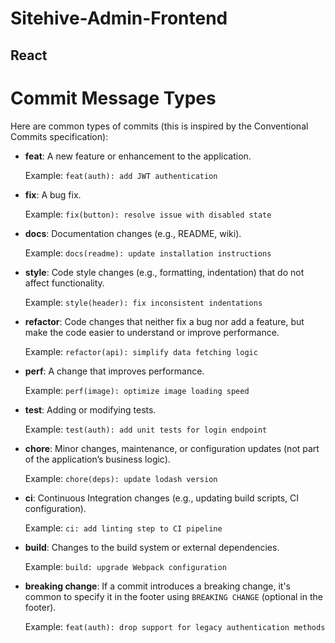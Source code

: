 # Sitehive-Admin-Frontend
## React

# Commit Message Types

Here are common types of commits (this is inspired by the Conventional Commits specification):

- **feat**: A new feature or enhancement to the application.

  Example: `feat(auth): add JWT authentication`

- **fix**: A bug fix.

  Example: `fix(button): resolve issue with disabled state`

- **docs**: Documentation changes (e.g., README, wiki).

  Example: `docs(readme): update installation instructions`

- **style**: Code style changes (e.g., formatting, indentation) that do not affect functionality.

  Example: `style(header): fix inconsistent indentations`

- **refactor**: Code changes that neither fix a bug nor add a feature, but make the code easier to understand or improve performance.

  Example: `refactor(api): simplify data fetching logic`

- **perf**: A change that improves performance.

  Example: `perf(image): optimize image loading speed`

- **test**: Adding or modifying tests.

  Example: `test(auth): add unit tests for login endpoint`

- **chore**: Minor changes, maintenance, or configuration updates (not part of the application’s business logic).

  Example: `chore(deps): update lodash version`

- **ci**: Continuous Integration changes (e.g., updating build scripts, CI configuration).

  Example: `ci: add linting step to CI pipeline`

- **build**: Changes to the build system or external dependencies.

  Example: `build: upgrade Webpack configuration`

- **breaking change**: If a commit introduces a breaking change, it's common to specify it in the footer using `BREAKING CHANGE` (optional in the footer).

  Example: `feat(auth): drop support for legacy authentication methods`
